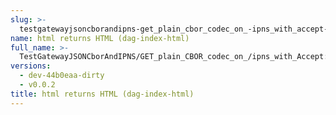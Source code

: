 ```yaml
---
slug: >-
  testgatewayjsoncborandipns-get_plain_cbor_codec_on_-ipns_with_accept-_text-html_returns_html_(dag-index-html)
name: html returns HTML (dag-index-html)
full_name: >-
  TestGatewayJSONCborAndIPNS/GET_plain_CBOR_codec_on_/ipns_with_Accept:_text/html_returns_HTML_(dag-index-html)
versions:
  - dev-44b0eaa-dirty
  - v0.0.2
title: html returns HTML (dag-index-html)
---
```


